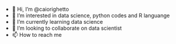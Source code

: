 - 👋 Hi, I’m @caiorighetto
- 👀 I’m interested in data science, python codes and R languange
- 🌱 I’m currently learning data science
- 💞️ I’m looking to collaborate on data scientist
- 📫 How to reach me

<!---
caiorighetto/caiorighetto is a ✨ special ✨ repository because its `README.md` (this file) appears on your GitHub profile.
You can click the Preview link to take a look at your changes.
--->
